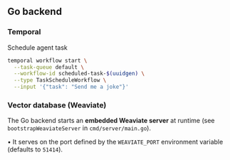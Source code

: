 ## Go backend

### Temporal

Schedule agent task

```sh
temporal workflow start \
  --task-queue default \
  --workflow-id scheduled-task-$(uuidgen) \
  --type TaskScheduleWorkflow \
  --input '{"task": "Send me a joke"}'
```

### Vector database (Weaviate)

The Go backend starts an **embedded Weaviate server** at runtime (see `bootstrapWeaviateServer` in `cmd/server/main.go`).

• It serves on the port defined by the `WEAVIATE_PORT` environment variable (defaults to `51414`).


